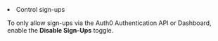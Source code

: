 <li>Control sign-ups</li>

To only allow sign-ups via the Auth0 Authentication API or Dashboard, enable the **Disable Sign-Ups** toggle.